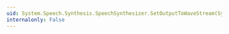 ```yaml
---
uid: System.Speech.Synthesis.SpeechSynthesizer.SetOutputToWaveStream(System.IO.Stream)
internalonly: False
---
```

